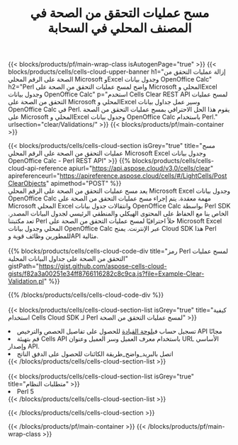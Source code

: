 ﻿---
title:  مسح عمليات التحقق من الصحة في المصنف المحلي في السحابة
description: واجهات برمجة التطبيقات السحابية ومجموعات SDK لمسح عمليات التحقق من الصحة على Microsoft Excel وOpenOffice Calc. مسح عمليات التحقق من الصحة على جداول البيانات المحلية بواسطة Cells Cloud API. يدعم SDK أنواع لغات التطوير. وهي تشمل Android وC# وGo وJava وNodeJS وPerl وPHP وPython وRuby وswift.
---
{{< blocks/products/pf/main-wrap-class isAutogenPage="true" >}}
{{< blocks/products/cells/cells-cloud-upper-banner h1="إزالة عمليات التحقق من الصحة على الرقم المحلي Microsoft وExcel وجدول بيانات OpenOffice Calc" h2="Perl واضح لمسح عمليات التحقق من الصحة على Microsoft المحلي وExcel وجدول بيانات OpenOffice Calc" p="استخدم Cells Clear REST API لمسح عمليات التحقق من الصحة على Microsoft المحلي وExcel وسير عمل جداول بيانات OpenOffice Calc في Perl. يقوم هذا الحل الاحترافي بمسح عمليات التحقق من الصحة على Microsoft المحلي وExcel وجدول بيانات OpenOffice Calc باستخدام Perl." urlsection="clear/Validations/" >}}
{{< blocks/products/pf/main-container >}}

{{< blocks/products/cells/cells-cloud-section isGrey="true" title="مسح عمليات التحقق من الصحة على الرقم المحلي Microsoft Excel وجدول بيانات OpenOffice Calc - Perl REST API" >}}
{{% blocks/products/cells/cells-cloud-api-reference apiurl="https://api.aspose.cloud/v3.0/cells/clear" apireferenceurl="https://apireference.aspose.cloud/cells/#/LightCells/PostClearObjects" apimethod="POST" %}}
<br/>
يعد مسح عمليات التحقق من الصحة على الرقم المحلي Microsoft Excel وجدول بيانات OpenOffice Calc مهمة معقدة. يتم إجراء مسح عمليات التحقق من الصحة على Microsoft المحلي Excel وانتقالات جدول بيانات OpenOffice Calc بواسطة Perl SDK الخاص بنا مع الحفاظ على المحتوى الهيكلي والمنطقي الرئيسي لجدول البيانات المصدر. تعد مكتبتنا Perl حلاً احترافيًا لمسح عمليات التحقق من الصحة على Microsoft Excel المحلي وجدول بيانات OpenOffice Calc عبر الإنترنت. يمنح Cloud SDK هذا Perl للمطورين وظائف قوية وAPI مثالية.
<br/>
<br/>
{{% blocks/products/cells/cells-cloud-code-div title="رمز Perl لمسح عمليات التحقق من الصحة على جداول البيانات المحلية" gistPath="https://gist.github.com/aspose-cells-cloud-gists/f82a3a00251e34ff8766116282c8c9ca.js?file=Example-Clear-Validation.pl" %}}
  
{{% /blocks/products/cells/cells-cloud-code-div %}}
<br/>
<br/>
{{< blocks/products/cells/cells-cloud-section-list isGrey="true" title="كيفية استخدام Cells Cloud SDK لـ Perl لمسح عمليات التحقق من الصحة" >}}
<li> تسجيل حساب في<a href="https://dashboard.aspose.cloud/">لوحة القيادة</a> للحصول على تفاصيل الحصص والترخيص API مجانًا</li>
<li>قم بتهيئة Cells API باستخدام معرف العميل وسر العميل وعنوان URL الأساسي وإصدار API.</li>
<li>اتصل بالبريد_واضح_طريقة الكائنات للحصول على الدفق الناتج</li>
{{< /blocks/products/cells/cells-cloud-section-list >}}
<br/>
<br/>
{{< blocks/products/cells/cells-cloud-section-list isGrey="true" title="متطلبات النظام" >}}
<li>Perl 5</li>
{{< /blocks/products/cells/cells-cloud-section-list >}}

{{< /blocks/products/cells/cells-cloud-section >}}

{{< /blocks/products/pf/main-container >}}
{{< /blocks/products/pf/main-wrap-class >}}
